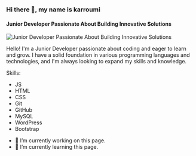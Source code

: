 ### Hi there 👋, my name is karroumi
#### Junior Developer Passionate About Building Innovative Solutions
![Junior Developer Passionate About Building Innovative Solutions](https://media.licdn.com/dms/image/D4E16AQHkjaedl98IBg/profile-displaybackgroundimage-shrink_350_1400/0/1719588500610?e=1725494400&v=beta&t=7oXI37cj5BbepcjAhuUOuidNv0LBujTiI15iT_6QF0w)

Hello! I'm a Junior Developer passionate about coding and eager to learn and grow. I have a solid foundation in various programming languages and technologies, and I'm always looking to expand my skills and knowledge.

Skills: 
* JS
* HTML
* CSS
* Git
* GitHub
* MySQL
* WordPress
* Bootstrap

- 🔭 I’m currently working on this page. 
- 🌱 I’m currently learning this page. 



